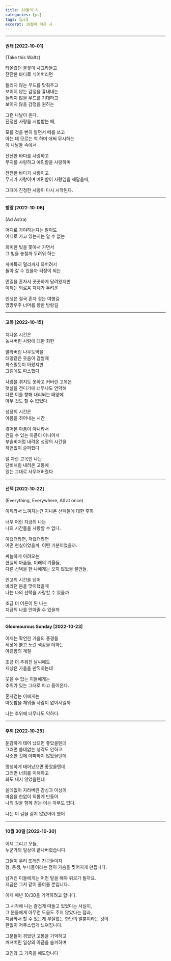 ```yaml
---
title: 10월의 시
categories: [ps]
tags: [ps]
excerpt: 10월에 적은 시
---
```


***

#### 권태 [2022-10-01]
(Take this Waltz)  

타올랐던 불꽃이 사그라들고  
잔잔한 바다로 식어버리면  

들리지 않는 무드를 맞춰주고  
보이지 않는 감정을 흉내내는  
들리지 않을 무드를 기대하고  
보이지 않을 감정을 원하는  

그런 나날이 온다.  
진정한 사랑을 시험받는 때,  

모를 것을 뻔히 알면서 떼를 쓰고  
아는 데 모르는 척 하며 애써 무시하는  
이 나날들 속에서  

잔잔한 바다를 사랑하고  
무지를 사랑하고 예민함을 사랑하며  

잔잔한 바다가 사랑이고   
무지가 사랑이며 예민함이 사랑임을 깨달을때,  

그때에 진정한 사랑이 다시 시작된다.   


***

#### 방랑 [2022-10-06]
(Ad Astra)   

어디로 가야하는지는 알아도  
어디로 가고 있는지는 알 수 없는  

희미한 빛을 쫓아서 가면서  
그 빛을 놓칠까 두려워 하는  

까마득히 멀리까지 와버려서  
돌아 갈 수 있을까 걱정이 되는  

먼길을 혼자서 꿋꿋하게 달려왔지만  
이제는 외로움 자체가 두려운  

인생은 결국 혼자 걷는 여행길  
망망우주 너머를 향한 방랑길  

***

#### 고목 [2022-10-15]  
지나온 시간은  
놓쳐버린 사랑에 대한 회한  

말라버린 나무도막을  
태양같은 웃음이 감쌀때  
까스릴듯이 아팠지만  
그럼에도 따스했다  

사랑을 겪지도 못하고 커버린 고목은  
햇살을 견디기에 너무나도 연약해  
다른 이를 향해 내리쬐는 태양에  
아무 것도 할 수 없었다.  

성장의 시간은  
아픔을 겪어내는 시간  

겪어본 아픔이 아니라서  
견딜 수 있는 아픔이 아니어서  
부슬비처럼 내려온 성장의 시간을  
하염없이 슬퍼했다  

덜 자란 고목인 나는  
단비처럼 내려온 고통에  
있는 그대로 사무쳐버렸다  

***

#### 선택 [2022-10-22]  
(Everything, Everywhere, All at once)

이제와서 느껴지는건 지나온 선택들에 대한 후회  

너무 어린 지금의 나는  
나의 시간들을 사랑할 수 없다.  

이랬더라면, 저랬더라면  
어떤 현실이었을까, 어떤 기분이었을까.  

싸늘하게 아려오는   
현실의 아픔들, 미래의 겨울들,  
다른 선택을 한 나에게는 오지 않았을 불안들.  

인고의 시간을 넘어  
바라던 봄을 맞이했을때  
나는 나의 선택을 사랑할 수 있을까  

조금 더 어른이 된 나는  
지금의 나를 안아줄 수 있을까  

***

#### Gloomourous Sunday [2022-10-23]
이제는 확연한 가을의 풍경들  
세상에 붉고 노란 색감을 더하는   
아련함의 계절  

조금 더 추워진 날씨에도  
세상은 가을을 만끽하는데   

웃을 수 없는 이들에게는  
추위가 있는 그대로 파고 들어온다.  

혼자걷는 이에게는  
따듯함을 채워줄 사람이 없어서일까  

나는 추위에 너무나도 약하다.   

*** 

#### 후회 [2022-10-25]  
둔감하게 태어 났으면 좋았을텐데  
그러면 쓸데없는 생각도 안하고  
사소한 것에 아파하지 않았을텐데  

멍청하게 태어났으면 좋았을텐데  
그러면 너희를 이해하고  
화도 내지 않았을텐데  

쓸데없이 자라버린 감성과 이성이   
마음을 한없이 외롭게 만들어  
나의 길을 함께 걷는 이는 아무도 없다.  

나는 이 길을 걷지 않았어야 했어   


***

#### 10월 30일 [2022-10-30]  
어제 그리고 오늘,  
누군가의 일상이 끝나버렸습니다.  

그들이 우리 또래인 친구들이자  
형, 동생, 누나들이라는 점이 가슴을 찢어지게 만듭니다.  

남겨진 이들에게는 어떤 말을 해야 위로가 될까요.  
지금은 그저 같이 울어줄 뿐입니다.  

이제 매년 10/30을 기억하려고 합니다.  

그 시각에 나는 즐겁게 떠들고 있었다는 사실이,  
그 분들에게 아무런 도움도 주지 않았다는 점과,  
지금와서 할 수 있는게 부질없는 한탄의 말뿐이라는 것이  
한없이 저주스럽게 느껴집니다.  

그분들이 겪었던 고통을 기억하고  
깨져버린 일상의 아픔을 슬퍼하며  

고인과 그 가족을 애도합니다  

